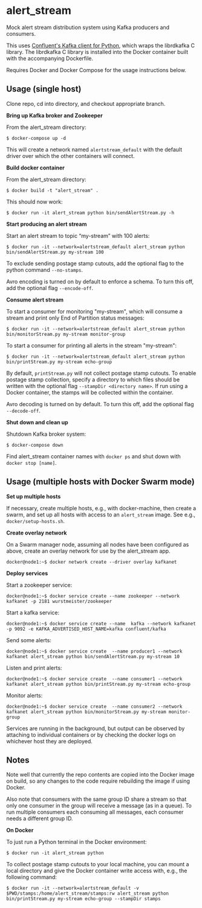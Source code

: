 alert_stream
============

Mock alert stream distribution system using Kafka producers and consumers.

This uses [Confluent's Kafka client for Python](https://github.com/confluentinc/confluent-kafka-python), which wraps the librdkafka C library. The librdkafka C library is installed into the Docker container built with the accompanying Dockerfile.

Requires Docker and Docker Compose for the usage instructions below.

Usage (single host)
-------------------

Clone repo, cd into directory, and checkout appropriate branch.

**Bring up Kafka broker and Zookeeper**

From the alert_stream directory:

```
$ docker-compose up -d
```

This will create a network named `alertstream_default` with the default driver over which the other containers will connect.

**Build docker container**

From the alert_stream directory:

```
$ docker build -t "alert_stream" .
```

This should now work:

```
$ docker run -it alert_stream python bin/sendAlertStream.py -h
```

**Start producing an alert stream**

Start an alert stream to topic “my-stream” with 100 alerts:

```
$ docker run -it --network=alertstream_default alert_stream python bin/sendAlertStream.py my-stream 100
```

To exclude sending postage stamp cutouts, add the optional flag to the python command `--no-stamps`.

Avro encoding is turned on by default to enforce a schema. To turn this off, add the optional flag `--encode-off`.

**Consume alert stream**

To start a consumer for monitoring "my-stream", which will consume a stream and print only End of Partition status messages:

```
$ docker run -it --network=alertstream_default alert_stream python bin/monitorStream.py my-stream monitor-group
```

To start a consumer for printing all alerts in the stream "my-stream":

```
$ docker run -it --network=alertstream_default alert_stream python bin/printStream.py my-stream echo-group
```

By default, `printStream.py` will not collect postage stamp cutouts. To enable postage stamp collection, specify a directory to which files should be written with the optional flag `--stampDir <directory name>`. If run using a Docker container, the stamps will be collected within the container.

Avro decoding is turned on by default. To turn this off, add the optional flag `--decode-off`.

**Shut down and clean up**

Shutdown Kafka broker system:

```
$ docker-compose down
```

Find alert_stream container names with `docker ps` and shut down with `docker stop [name]`.

Usage (multiple hosts with Docker Swarm mode)
---------------------------------------------

**Set up multiple hosts**

If necessary, create multiple hosts, e.g., with docker-machine, then create a swarm, and set up all hosts with access to an `alert_stream` image. See e.g., `docker/setup-hosts.sh`.

**Create overlay network**

On a Swarm manager node, assuming all nodes have been configured as above, create an overlay network for use by the alert_stream app.

```
docker@node1:~$ docker network create --driver overlay kafkanet
```

**Deploy services**

Start a zookeeper service:

```
docker@node1:~$ docker service create --name zookeeper --network kafkanet -p 2181 wurstmeister/zookeeper
```

Start a kafka service:

```
docker@node1:~$ docker service create --name  kafka --network kafkanet -p 9092 -e KAFKA_ADVERTISED_HOST_NAME=kafka confluent/kafka
```

Send some alerts:

```
docker@node1:~$ docker service create  --name producer1 --network kafkanet alert_stream python bin/sendAlertStream.py my-stream 10
```

Listen and print alerts:

```
docker@node1:~$ docker service create  --name consumer1 --network kafkanet alert_stream python bin/printStream.py my-stream echo-group
```

Monitor alerts:

```
docker@node1:~$ docker service create  --name consumer2 --network kafkanet alert_stream python bin/monitorStream.py my-stream monitor-group
```

Services are running in the background, but output can be observed by attaching to individual containers or by checking the docker logs on whichever host they are deployed.

Notes
-----

Note well that currently the repo contents are copied into the Docker image on build, so any changes to the code require rebuilding the image if using Docker.

Also note that consumers with the same group ID share a stream so that only one consumer in the group will receive a message (as in a queue). To run multiple consumers each consuming all messages, each consumer needs a different group ID.

**On Docker**

To just run a Python terminal in the Docker environment:

```
$ docker run -it alert_stream python
```

To collect postage stamp cutouts to your local machine, you can mount a local directory and give the Docker container write access with, e.g., the following command:

```
$ docker run -it --network=alertstream_default -v $PWD/stamps:/home/alert_stream/stamps:rw alert_stream python bin/printStream.py my-stream echo-group --stampDir stamps
```
